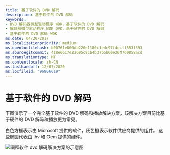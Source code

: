 ```yaml
---
title: 基于软件的 DVD 解码
description: 基于软件的 DVD 解码
keywords:
- DVD 解码器微型驱动程序 WDK，基于软件的 DVD 解码
- 解码器微型驱动程序 WDK DVD，基于软件的 DVD 解码
- 基于软件的 DVD 解码 WDK
ms.date: 04/20/2017
ms.localizationpriority: medium
ms.openlocfilehash: b00761e000db220e1180c1edc97f4ccff553f393
ms.sourcegitcommit: 418e6617e2a695c9cb4b37b5b60e264760858acd
ms.translationtype: MT
ms.contentlocale: zh-CN
ms.lasthandoff: 12/07/2020
ms.locfileid: "96806619"
---
```

# <a name="software-based-dvd-decoding"></a>基于软件的 DVD 解码





下图演示了一个完全基于软件的 DVD 解码和播放解决方案，该解决方案目前比基于硬件的 DVD 解码和播放更为常见。

白色方框表示由 Microsoft 提供的软件，灰色框表示软件供应商提供的组件。 这些椭圆代表由 Ihv 和 Oem 提供的硬件。

![阐释软件 dvd 解码解决方案的示意图](images/swdvddec.png)

 

 




